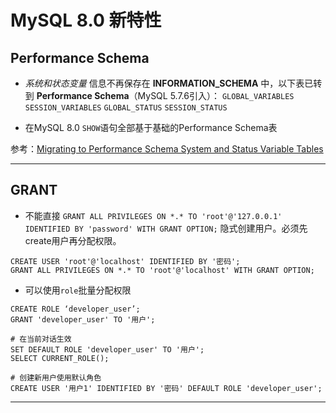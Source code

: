 # MySQL 8.0 新特性

## Performance Schema

- *系统和状态变量* 信息不再保存在 **INFORMATION_SCHEMA** 中，以下表已转到 **Performance Schema**（MySQL 5.7.6引入）：
  `GLOBAL_VARIABLES`
  `SESSION_VARIABLES`
  `GLOBAL_STATUS`
  `SESSION_STATUS`

- 在MySQL 8.0 `SHOW`语句全部基于基础的Performance Schema表

参考：[Migrating to Performance Schema System and Status Variable Tables](https://dev.mysql.com/doc/refman/5.7/en/performance-schema-variable-table-migration.html)

---

## GRANT

- 不能直接 `GRANT ALL PRIVILEGES ON *.* TO 'root'@'127.0.0.1' IDENTIFIED BY 'password' WITH GRANT OPTION;` 隐式创建用户。必须先create用户再分配权限。
  
```MySQL
CREATE USER 'root'@'localhost' IDENTIFIED BY '密码';
GRANT ALL PRIVILEGES ON *.* TO 'root'@'localhost' WITH GRANT OPTION;
```

- 可以使用`role`批量分配权限

```MySQL
CREATE ROLE ‘developer_user’;
GRANT 'developer_user' TO '用户';

# 在当前对话生效
SET DEFAULT ROLE 'developer_user' TO '用户';
SELECT CURRENT_ROLE();

# 创建新用户使用默认角色
CREATE USER '用户1' IDENTIFIED BY '密码' DEFAULT ROLE 'developer_user';
```

---

